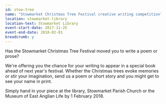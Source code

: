 ```yaml
---
id: stow-tree
name: "Stowmarket Christmas Tree Festival creative writing competition"
location: stowmarket-library
location-text: Stowmarket Library
event-start-date: 2017-11-25
event-end-date: 2018-02-01
breadcrumb: y
---
```


Has the Stowmarket Christmas Tree Festival moved you to write a poem or prose?

We're offering you the chance for your writing to appear in a special book ahead of next year's festival. Whether the Christmas trees evoke memories or stir your imagination, send us a poem or short story and you might get to see your name in print.

Simply hand in your piece at the library, Stowmarket Parish Church or the Museum of East Anglian Life by 1 February 2018.
